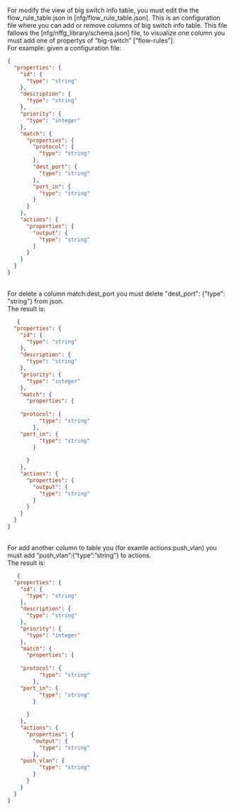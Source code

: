 For modify the view of big switch info table, you must edit the the flow_rule_table.json in [nfg/flow_rule_table.json]. This is an configuration file where you can  add or remove columns of  big switch info table.  This file fallows the [nfg/nffg_library/schema.json] file, to visualize one column you must add one of propertys of “big-switch” [“flow-rules”].
<br />For example: given a configuration file:

```json
{
  "properties": {
    "id": {
      "type": "string"
    },
    "description": {
      "type": "string"
    },
    "priority": {
      "type": "integer"
    },
    "match": {
      "properties": {
        "protocol": {
          "type": "string"
        },
        "dest_port": {
          "type": "string"
        },
        "port_in": {
          "type": "string"
        }
      }
    },
    "actions": {
      "properties": {
        "output": {
          "type": "string"
        }
      }
    }
  }
}
```



<br />For delete a column match:dest_port you must delete "dest_port": {"type": "string"} from json.
<br /> The result is:
```json
   {
  "properties": {
    "id": {
      "type": "string"
    },
    "description": {
      "type": "string"
    },
    "priority": {
      "type": "integer"
    },
    "match": {
      "properties": {
	
	"protocol": {
          "type": "string"
        },
	"port_in": {
          "type": "string"
        }
        
      }
    },
    "actions": {
      "properties": {
        "output": {
          "type": "string"
        }
      }
    }
  }
}

```

<br />For add another column to table you (for examle actions:push_vlan) you must add “push_vlan”:{“type”:”string”} to actions. 
<br />The result is:
```json
   {
  "properties": {
    "id": {
      "type": "string"
    },
    "description": {
      "type": "string"
    },
    "priority": {
      "type": "integer"
    },
    "match": {
      "properties": {
	
	"protocol": {
          "type": "string"
        },
	"port_in": {
          "type": "string"
        }
        
      }
    },
    "actions": {
      "properties": {
        "output": {
          "type": "string"
        },
	"push_vlan": {
          "type": "string"
        }
      }
    }
  }
}
```


